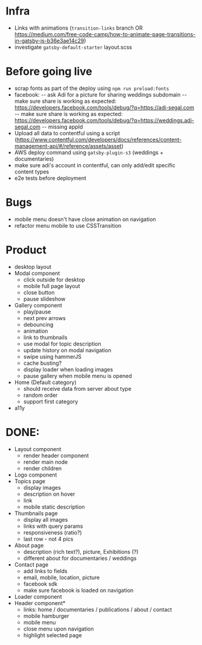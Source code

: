 # Infra

- Links with animations (`transition-links` branch OR https://medium.com/free-code-camp/how-to-animate-page-transitions-in-gatsby-js-b36e3ae14c29)
- investigate `gatsby-default-starter` layout.scss

# Before going live

- scrap fonts as part of the deploy using `npm run preload:fonts`
- facebook:
  -- ask Adi for a picture for sharing weddings subdomain
  -- make sure share is working as expected: https://developers.facebook.com/tools/debug/?q=https://adi-segal.com
  -- make sure share is working as expected: https://developers.facebook.com/tools/debug/?q=https://weddings.adi-segal.com
  -- missing appId
- Upload all data to contentful using a script (https://www.contentful.com/developers/docs/references/content-management-api/#/reference/assets/asset)
- AWS deploy command using `gatsby-plugin-s3` (weddings + documentaries)
- make sure adi's account in contentful, can only add/edit specific content types
- e2e tests before deployment

# Bugs

- mobile menu doesn't have close animation on navigation
- refactor menu mobile to use CSSTransition

# Product

- desktop layout
- Modal component
  - click outside for desktop
  - mobile full page layout
  - close button
  - pause slideshow
- Gallery component
  - play/pause
  - next prev arrows
  - debouncing
  - animation
  - link to thumbnails
  - use modal for topic description
  - update history on modal navigation
  - swipe using hammerJS
  - cache busting?
  - display loader when loading images
  - pause gallery when mobile menu is opened
- Home (Default category)
  - should receive data from server about type
  - random order
  - support first category
- a11y

# DONE:

- Layout component
  - render header component
  - render main node
  - render children
- Logo component
- Topics page
  - display images
  - description on hover
  - link
  - mobile static description
- Thumbnails page
  - display all images
  - links with query params
  - responsiveness (ratio?)
  - last row - not 4 pics
- About page
  - description (rich text?), picture, Exhibitions (?)
  - different about for documentaries / weddings
- Contact page
  - add links to fields
  - email, mobile, location, picture
  - facebook sdk
  - make sure facebook is loaded on navigation
- Loader component
- Header component\*
  - links: home / documentaries / publications / about / contact
  - mobile hamburger
  - mobile menu
  - close menu upon navigation
  - highlight selected page
